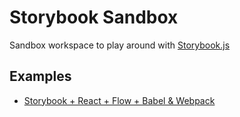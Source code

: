 # Storybook Sandbox

Sandbox workspace to play around with [Storybook.js](https://storybook.js.org/)

## Examples

- [Storybook + React + Flow + Babel & Webpack](examples/with-react-flow-webpack/README.md)
